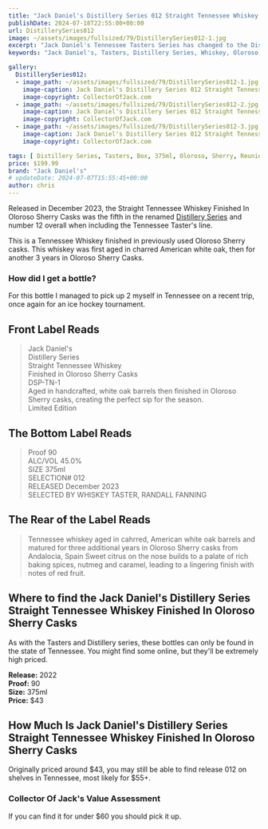 ```yaml
---
title: "Jack Daniel's Distillery Series 012 Straight Tennessee Whiskey Finished In Oloroso Sherry Casks"
publishDate: 2024-07-18T22:55:00+00:00
url: DistillerySeries012
image: ~/assets/images/fullsized/79/DistillerySeries012-1.jpg
excerpt: "Jack Daniel's Tennessee Tasters Series has changed to the Distillery Series with release 010, Straight Tennessee Whiskey Finished In Oloroso Sherry Casks"
keywords: "Jack Daniel's, Tasters, Distillery Series, Whiskey, Oloroso, Sherry, Reunion"

gallery:
  DistillerySeries012:
  - image_path: ~/assets/images/fullsized/79/DistillerySeries012-1.jpg
    image-caption: Jack Daniel's Distillery Series 012 Straight Tennessee Whiskey Finished In Oloroso Sherry Casks Front of Bottle
    image-copyright: CollectorOfJack.com
  - image_path: ~/assets/images/fullsized/79/DistillerySeries012-2.jpg
    image-caption: Jack Daniel's Distillery Series 012 Straight Tennessee Whiskey Finished In Oloroso Sherry Casks Front of Bottle
    image-copyright: CollectorOfJack.com
  - image_path: ~/assets/images/fullsized/79/DistillerySeries012-3.jpg
    image-caption: Jack Daniel's Distillery Series 012 Straight Tennessee Whiskey Finished In Oloroso Sherry Casks Side/Rear of Bottle
    image-copyright: CollectorOfJack.com

tags: [ Distillery Series, Tasters, Box, 375ml, Oloroso, Sherry, Reunion ]
price: $199.99
brand: "Jack Daniel's"
# updateDate: 2024-07-07T15:55:45+00:00
author: chris
---
```

Released in December 2023, the Straight Tennessee Whiskey Finished In Oloroso Sherry Casks was the fifth in the renamed [Distillery Series](/series/tasters-distillery) and number 12 overall when including the Tennessee Taster's line.

This is a Tennessee Whiskey finished in previously used Oloroso Sherry casks. This whiskey was first aged in charred American white oak, then for another 3 years in Oloroso Sherry Casks.

### How did I get a bottle?
For this bottle I managed to pick up 2 myself in Tennessee on a recent trip, once again for an ice hockey tournament. 

## Front Label Reads
> Jack Daniel's  
> Distillery Series  
> Straight Tennessee Whiskey  
> Finished in Oloroso Sherry Casks  
> DSP-TN-1  
> Aged in handcrafted, white oak barrels then finished in Oloroso  
> Sherry casks, creating the perfect sip for the season.  
> Limited Edition  

## The Bottom Label Reads
> Proof 90  
> ALC/VOL 45.0%  
> SIZE 375ml  
> SELECTION# 012  
> RELEASED December 2023  
> SELECTED BY WHISKEY TASTER, RANDALL FANNING

## The Rear of the Label Reads
> Tennessee whiskey aged in cahrred, American white oak barrels and matured for three additional years in Oloroso Sherry casks from Andalocia, Spain
> Sweet citrus on the nose builds to a palate of rich baking spices, nutmeg and caramel, leading to a lingering finish with notes of red fruit.  

## Where to find the Jack Daniel's Distillery Series Straight Tennessee Whiskey Finished In Oloroso Sherry Casks
As with the Tasters and Distillery series, these bottles can only be found in the state of Tennessee. You might find some online, but they'll be extremely high priced.

**Release:** 2022  
**Proof:** 90  
**Size:** 375ml  
**Price:** $43


## How Much Is Jack Daniel's Distillery Series Straight Tennessee Whiskey Finished In Oloroso Sherry Casks
Originally priced around $43, you may still be able to find release 012 on shelves in Tennessee, most likely for $55+.
 
### Collector Of Jack's Value Assessment
If you can find it for under $60 you should pick it up.
